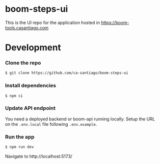 # boom-steps-ui

This is the UI repo for the application hosted in https://boom-tools.casantiago.com


# Development

### Clone the repo
```sh
$ git clone https://github.com/ca-santiago/boom-steps-ui
```

### Install dependencies
```sh
$ npm ci
```

### Update API endpoint
You need a deployed backend or boom-api running locally. Setup the URL on the `.env.local` file following `.env.example`.


### Run the app
```sh
$ npm run dev
```
Navigate to http://localhost:5173/
